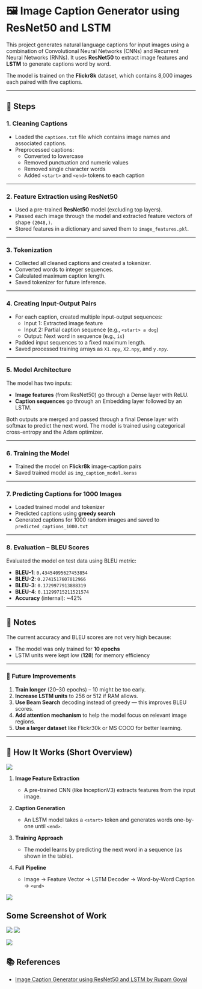 # 🖼️ Image Caption Generator using ResNet50 and LSTM

This project generates natural language captions for input images using a combination of Convolutional Neural Networks (CNNs) and Recurrent Neural Networks (RNNs). It uses **ResNet50** to extract image features and **LSTM** to generate captions word by word.

The model is trained on the **Flickr8k** dataset, which contains 8,000 images each paired with five captions.

---

## 📌 Steps

### 1. Cleaning Captions

- Loaded the `captions.txt` file which contains image names and associated captions.
- Preprocessed captions:
  - Converted to lowercase
  - Removed punctuation and numeric values
  - Removed single character words
  - Added `<start>` and `<end>` tokens to each caption

---

### 2. Feature Extraction using ResNet50

- Used a pre-trained **ResNet50** model (excluding top layers).
- Passed each image through the model and extracted feature vectors of shape `(2048,)`.
- Stored features in a dictionary and saved them to `image_features.pkl`.

---

### 3. Tokenization

- Collected all cleaned captions and created a tokenizer.
- Converted words to integer sequences.
- Calculated maximum caption length.
- Saved tokenizer for future inference.

---

### 4. Creating Input-Output Pairs

- For each caption, created multiple input-output sequences:
  - Input 1: Extracted image feature
  - Input 2: Partial caption sequence (e.g., `<start> a dog`)
  - Output: Next word in sequence (e.g., `is`)
- Padded input sequences to a fixed maximum length.
- Saved processed training arrays as `X1.npy`, `X2.npy`, and `y.npy`.

---

### 5. Model Architecture

The model has two inputs:

- **Image features** (from ResNet50) go through a Dense layer with ReLU.
- **Caption sequences** go through an Embedding layer followed by an LSTM.

Both outputs are merged and passed through a final Dense layer with softmax to predict the next word. The model is trained using categorical cross-entropy and the Adam optimizer.

---

### 6. Training the Model

- Trained the model on **Flickr8k** image-caption pairs
- Saved trained model as `img_caption_model.keras`

---

### 7. Predicting Captions for 1000 Images

- Loaded trained model and tokenizer
- Predicted captions using **greedy search**
- Generated captions for 1000 random images and saved to `predicted_captions_1000.txt`

---

### 8. Evaluation – BLEU Scores

Evaluated the model on test data using BLEU metric:

- **BLEU-1**: `0.43454095627453854`
- **BLEU-2**: `0.2741517607012966`
- **BLEU-3**: `0.1729977913888319`
- **BLEU-4**: `0.11299715211521574`
- **Accuracy** (internal): ~42%

---

## 📌 Notes

The current accuracy and BLEU scores are not very high because:

- The model was only trained for **10 epochs**
- LSTM units were kept low (**128**) for memory efficiency

---

### 🔧 Future Improvements

1. **Train longer** (20–30 epochs) – 10 might be too early.
2. **Increase LSTM units** to 256 or 512 if RAM allows.
3. **Use Beam Search** decoding instead of greedy — this improves BLEU scores.
4. **Add attention mechanism** to help the model focus on relevant image regions.
5. **Use a larger dataset** like Flickr30k or MS COCO for better learning.

---

## 🔁 How It Works (Short Overview)

![](screenshot/how_it_work_1.png)

1. **Image Feature Extraction**

   - A pre-trained CNN (like InceptionV3) extracts features from the input image.

2. **Caption Generation**

   - An LSTM model takes a `<start>` token and generates words one-by-one until `<end>`.

3. **Training Approach**

   - The model learns by predicting the next word in a sequence (as shown in the table).

4. **Full Pipeline**
   - Image → Feature Vector → LSTM Decoder → Word-by-Word Caption → `<end>`

![](screenshot/how_it_work_2.png)

## Some Screenshot of Work

![](screenshot/result_1_1.png)
![](screenshot/result_1_2.png)

![](screenshot/result_2.png)

## 📚 References

- [Image Caption Generator using ResNet50 and LSTM by Rupam Goyal](https://github.com/RupamGoyal/Image-Caption-Generator-using-ResNet50-and-LSTM-model)
